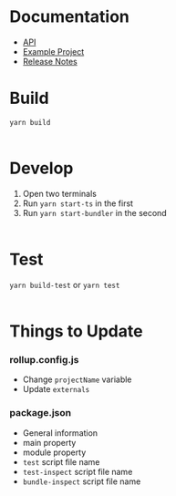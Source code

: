 # Documentation
- [API](docs/api.md)
- [Example Project](example/)
- [Release Notes](docs/release-notes.md)

# Build
`yarn build`
<br/><br/>

# Develop
1. Open two terminals
2. Run `yarn start-ts` in the first
3. Run `yarn start-bundler` in the second
<br/><br/>

# Test
`yarn build-test` or `yarn test`
<br/><br/>

# Things to Update

### rollup.config.js
* Change `projectName` variable
* Update `externals`

### package.json
* General information
* main property
* module property
* `test` script file name
* `test-inspect` script file name
* `bundle-inspect` script file name